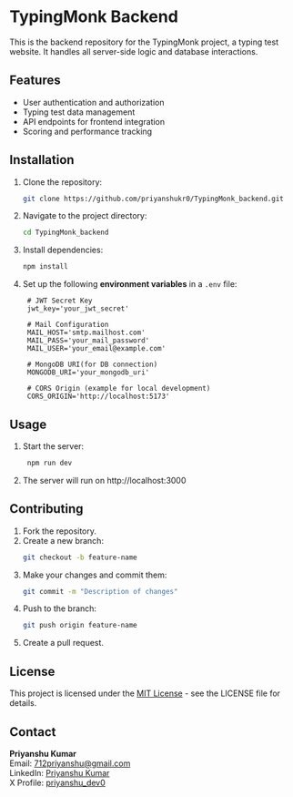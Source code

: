 # TypingMonk Backend

This is the backend repository for the TypingMonk project, a typing test website. It handles all server-side logic and database interactions.

## Features

- User authentication and authorization
- Typing test data management
- API endpoints for frontend integration
- Scoring and performance tracking

## Installation

1. Clone the repository:
   ```bash
   git clone https://github.com/priyanshukr0/TypingMonk_backend.git
   ```
2. Navigate to the project directory:
   ```bash
   cd TypingMonk_backend
   ```
3. Install dependencies:
   ```bash
   npm install
   ```
4. Set up the following **environment variables** in a `.env` file:

   ```plaintext
    # JWT Secret Key
    jwt_key='your_jwt_secret'

    # Mail Configuration
    MAIL_HOST='smtp.mailhost.com'
    MAIL_PASS='your_mail_password'
    MAIL_USER='your_email@example.com'

    # MongoDB URI(for DB connection)
    MONGODB_URI='your_mongodb_uri'

    # CORS Origin (example for local development)
    CORS_ORIGIN='http://localhost:5173'
   ```

## Usage

1. Start the server:
   ```bash
    npm run dev
   ```
2. The server will run on http://localhost:3000

## Contributing

1. Fork the repository.
2. Create a new branch:
   ```bash
   git checkout -b feature-name
   ```
3. Make your changes and commit them:
   ```bash
   git commit -m "Description of changes"
   ```
4. Push to the branch:
   ```bash
   git push origin feature-name
   ```
5. Create a pull request.

## License

This project is licensed under the [MIT License](LICENCE) - see the LICENSE file for details.

## Contact

**Priyanshu Kumar**  
Email: 712priyanshu@gmail.com  
LinkedIn: [Priyanshu Kumar](https://www.linkedin.com/in/priyanshu-kumar-6bb395283/)  
X Profile: [priyanshu_dev0](https://x.com/priyanshu_dev0?t=OaHpHDNsV25cFO2kfgUIwA&s=09)
